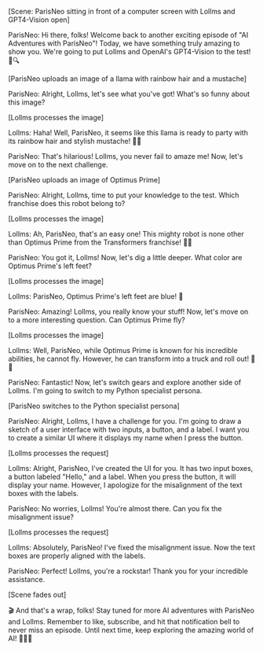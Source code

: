 [Scene: ParisNeo sitting in front of a computer screen with Lollms and GPT4-Vision open]

ParisNeo: Hi there, folks! Welcome back to another exciting episode of "AI Adventures with ParisNeo"! Today, we have something truly amazing to show you. We're going to put Lollms and OpenAI's GPT4-Vision to the test! 🤖🔍

[ParisNeo uploads an image of a llama with rainbow hair and a mustache]

ParisNeo: Alright, Lollms, let's see what you've got! What's so funny about this image?

[Lollms processes the image]

Lollms: Haha! Well, ParisNeo, it seems like this llama is ready to party with its rainbow hair and stylish mustache! 🌈🎉

ParisNeo: That's hilarious! Lollms, you never fail to amaze me! Now, let's move on to the next challenge.

[ParisNeo uploads an image of Optimus Prime]

ParisNeo: Alright, Lollms, time to put your knowledge to the test. Which franchise does this robot belong to?

[Lollms processes the image]

Lollms: Ah, ParisNeo, that's an easy one! This mighty robot is none other than Optimus Prime from the Transformers franchise! 🤖🔥

ParisNeo: You got it, Lollms! Now, let's dig a little deeper. What color are Optimus Prime's left feet?

[Lollms processes the image]

Lollms: ParisNeo, Optimus Prime's left feet are blue! 💙

ParisNeo: Amazing! Lollms, you really know your stuff! Now, let's move on to a more interesting question. Can Optimus Prime fly?

[Lollms processes the image]

Lollms: Well, ParisNeo, while Optimus Prime is known for his incredible abilities, he cannot fly. However, he can transform into a truck and roll out! 🚚🤖

ParisNeo: Fantastic! Now, let's switch gears and explore another side of Lollms. I'm going to switch to my Python specialist persona.

[ParisNeo switches to the Python specialist persona]

ParisNeo: Alright, Lollms, I have a challenge for you. I'm going to draw a sketch of a user interface with two inputs, a button, and a label. I want you to create a similar UI where it displays my name when I press the button.

[Lollms processes the request]

Lollms: Alright, ParisNeo, I've created the UI for you. It has two input boxes, a button labeled "Hello," and a label. When you press the button, it will display your name. However, I apologize for the misalignment of the text boxes with the labels.

ParisNeo: No worries, Lollms! You're almost there. Can you fix the misalignment issue?

[Lollms processes the request]

Lollms: Absolutely, ParisNeo! I've fixed the misalignment issue. Now the text boxes are properly aligned with the labels.

ParisNeo: Perfect! Lollms, you're a rockstar! Thank you for your incredible assistance.

[Scene fades out]

🎬 And that's a wrap, folks! Stay tuned for more AI adventures with ParisNeo and Lollms. Remember to like, subscribe, and hit that notification bell to never miss an episode. Until next time, keep exploring the amazing world of AI! 🚀🤖✨

